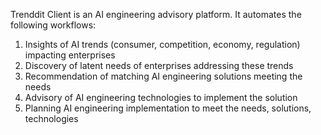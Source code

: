 Trenddit Client is an AI engineering advisory platform. It automates the following workflows:
1. Insights of AI trends (consumer, competition, economy, regulation) impacting enterprises
2. Discovery of latent needs of enterprises addressing these trends
3. Recommendation of matching AI engineering solutions meeting the needs
4. Advisory of AI engineering technologies to implement the solution
5. Planning AI engineering implementation to meet the needs, solutions, technologies
